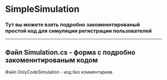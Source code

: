 # SimpleSimulation
### Тут вы можете взять подробно закоменнтированый простой код для симуляции регистрации пользователей
---
Файл Simulation.cs - форма с подробно закоменнтированым кодом
---
Файл OnlyCodeSimulation - код без комментариев
